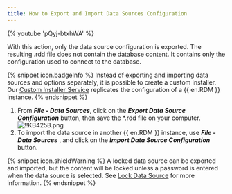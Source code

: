 ```yaml
---
title: How to Export and Import Data Sources Configuration
---
```

{% youtube 'pQyj-btxhWA' %}

With this action, only the data source configuration is exported. The resulting .rdd file does not contain the database content. It contains only the configuration used to connect to the database.

{% snippet icon.badgeInfo %}
Instead of exporting and importing data sources and options separately, it is possible to create a custom installer. Our [Custom Installer Service](https://helprdm.devolutions.net/installation_custominstallerservice.html) replicates the configuration of a {{ en.RDM }} instance.
{% endsnippet %}

1. From ***File - Data Sources***, click on the ***Export Data Source Configuration*** button, then save the *.rdd file on your computer.  
![!!KB4258.png](/img/en/kb/KB4258.png)
1. To import the data source in another {{ en.RDM }} instance, use ***File - Data Sources*** , and click on the ***Import Data Source Configuration*** button.

{% snippet icon.shieldWarning %}
A locked data source can be exported and imported, but the content will be locked unless a password is entered when the data source is selected. See [Lock Data Source](https://helprdm.devolutions.net/datasource_lock.html) for more information.
{% endsnippet %}
